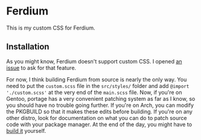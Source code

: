# Ferdium

This is my custom CSS for Ferdium.

## Installation

As you might know, Ferdium doesn't support custom CSS. I opened
[an issue](https://github.com/ferdium/ferdium-app/issues/807) to ask for that
feature.

For now, I think building Ferdium from source is nearly the only way. You need
to put the `custom.scss` file in the `src/styles/` folder and add
`@import './custom.scss'` at the very end of the `main.scss` file. Now, if
you're on Gentoo, portage has a very convenient patching system as far as I
know, so you should have no trouble going further. If you're on Arch, you can
modify the PKGBUILD so that it makes these edits before building. If you're on
any other distro, look for documentation on what you can do to patch source
code with your package manager. At the end of the day, you might have to
[build it](https://github.com/ferdium/ferdium-app/blob/develop/CONTRIBUTING.md)
yourself.
